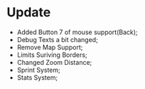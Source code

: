# Update

- Added Button 7 of mouse support(Back);
- Debug Texts a bit changed;
- Remove Map Support;
- Limits Suriving Borders;
- Changed Zoom Distance;
- Sprint System;
- Stats System;